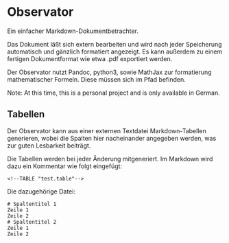 # Observator
Ein einfacher Markdown-Dokumentbetrachter.

Das Dokument läßt sich extern bearbeiten und wird nach jeder
Speicherung automatisch und gänzlich formatiert angezeigt.
Es kann außerdem zu einem fertigen Dokumentformat wie etwa .pdf
exportiert werden.

Der Observator nutzt Pandoc, python3, sowie MathJax zur formatierung
mathematischer Formeln. Diese müssen sich im Pfad befinden.

Note: At this time, this is a personal project and is only available in
German.

## Tabellen
Der Observator kann aus einer externen Textdatei Markdown-Tabellen
generieren, wobei die Spalten hier nacheinander angegeben werden,
was zur guten Lesbarkeit beiträgt.

Die Tabellen werden bei jeder Änderung mitgeneriert.
Im Markdown wird dazu ein Kommentar wie folgt eingefügt:

```
<!--TABLE "test.table"-->
```

Die dazugehörige Datei:

```
# Spaltentitel 1
Zeile 1
Zeile 2
# Spaltentitel 2
Zeile 1
Zeile 2
```

